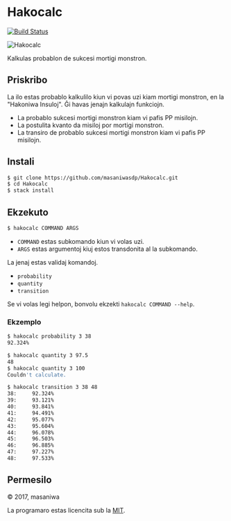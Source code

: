 Hakocalc
===

[![Build Status](https://travis-ci.org/masaniwasdp/Hakocalc.svg?branch=master)](https://travis-ci.org/masaniwasdp/Hakocalc)

![Hakocalc](https://masaniwasdp.github.io/Hakocalc/Screenshot.png)

Kalkulas probablon de sukcesi mortigi monstron.

## Priskribo
La ilo estas probablo kalkulilo kiun vi povas uzi kiam mortigi monstron, en la "Hakoniwa Insuloj".
Ĝi havas jenajn kalkulajn funkciojn.

+ La probablo sukcesi mortigi monstron kiam vi pafis PP misilojn.
+ La postulita kvanto da misiloj por mortigi monstron.
+ La transiro de probablo sukcesi mortigi monstron kiam vi pafis PP misilojn.

## Instali

``` bash
$ git clone https://github.com/masaniwasdp/Hakocalc.git
$ cd Hakocalc
$ stack install
```

## Ekzekuto

``` bash
$ hakocalc COMMAND ARGS
```

+ `COMMAND` estas subkomando kiun vi volas uzi.
+ `ARGS` estas argumentoj kiuj estos transdonita al la subkomando.

La jenaj estas validaj komandoj.

+ `probability`
+ `quantity`
+ `transition`

Se vi volas legi helpon, bonvolu ekzekti `hakocalc COMMAND --help`.

### Ekzemplo

``` bash
$ hakocalc probability 3 38
92.324%
```

``` bash
$ hakocalc quantity 3 97.5
48
$ hakocalc quantity 3 100
Couldn't calculate.
```

``` bash
$ hakocalc transition 3 38 48
38:     92.324%
39:     93.121%
40:     93.841%
41:     94.491%
42:     95.077%
43:     95.604%
44:     96.078%
45:     96.503%
46:     96.885%
47:     97.227%
48:     97.533%
```

## Permesilo
© 2017, masaniwa

La programaro estas licencita sub la [MIT](https://github.com/masaniwasdp/Hakocalc/blob/master/LICENSE).
